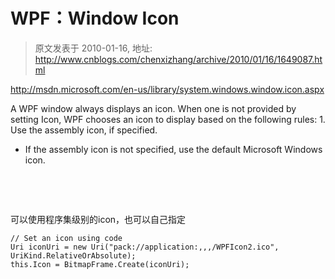 # WPF：Window Icon 
> 原文发表于 2010-01-16, 地址: http://www.cnblogs.com/chenxizhang/archive/2010/01/16/1649087.html 


<http://msdn.microsoft.com/en-us/library/system.windows.window.icon.aspx>

 A WPF window always displays an icon. When one is not provided by setting Icon, WPF chooses an icon to display based on the following rules: 1. Use the assembly icon, if specified.

- If the assembly icon is not specified, use the default Microsoft Windows icon.

  

  

 可以使用程序集级别的icon，也可以自己指定


```
// Set an icon using code
Uri iconUri = new Uri("pack://application:,,,/WPFIcon2.ico", UriKind.RelativeOrAbsolute);
this.Icon = BitmapFrame.Create(iconUri);
```


